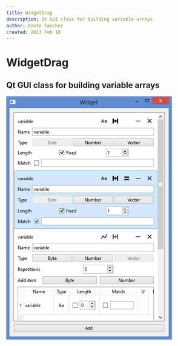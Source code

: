 ```yaml
---
title: WidgetDrag
description: Qt GUI class for building variable arrays
author: Dante Sanchez
created: 2013 Feb 18
---
```


WidgetDrag
==========

## Qt GUI class for building variable arrays

![WidgetDrag Screenshot](./window.png "2013-02-18")
